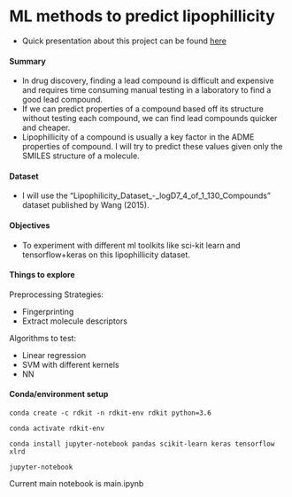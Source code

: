 ML methods to predict lipophillicity
====================================
- Quick presentation about this project can be found [here](https://github.com/cfu288/ml-predict-lipohpillicity/blob/master/Presentation.pdf)

#### Summary
- In drug discovery, finding a lead compound is difficult and expensive and requires time consuming manual testing in a laboratory to find a good lead compound.
- If we can predict properties of a compound based off its structure without testing each compound, we can find lead compounds quicker and cheaper.
- Lipophillicity of a compound is usually a key factor in the ADME properties of compound. I will try to predict these values given only the SMILES structure of a molecule.

#### Dataset
- I will use the “Lipophilicity_Dataset_-_logD7_4_of_1_130_Compounds” dataset published by Wang (2015). 

#### Objectives
- To experiment with different ml toolkits like sci-kit learn and tensorflow+keras on this lipophillicity dataset.

#### Things to explore
Preprocessing Strategies:
- Fingerprinting
- Extract molecule descriptors

Algorithms to test:
- Linear regression
- SVM with different kernels
- NN

#### Conda/environment setup

`conda create -c rdkit -n rdkit-env rdkit python=3.6`

`conda activate rdkit-env`

`conda install jupyter-notebook pandas scikit-learn keras tensorflow xlrd`

`jupyter-notebook`

Current main notebook is main.ipynb
